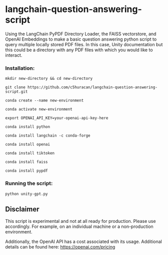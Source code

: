 # langchain-question-answering-script

Using the LangChain PyPDF Directory Loader, the FAISS vectorstore, and OpenAI Embeddings to make a basic question answering python script to query multiple locally stored PDF files. In this case, Unity documentation but this could be a directory with any PDF files with which you would like to interact.

### Installation:

```shell
mkdir new-directory && cd new-directory

git clone https://github.com/c5huracan/langchain-question-answering-script.git

conda create --name new-environment

conda activate new-environment

export OPENAI_API_KEY=your-openai-api-key-here

conda install python

conda install langchain -c conda-forge

conda install openai

conda install tiktoken

conda install faiss

conda install pypdf
```

### Running the script:

`python unity-gpt.py`

## Disclaimer

This script is experimental and not at all ready for production. Please use accordingly. For example, on an individual machine or a non-production environment.

Additionally, the OpenAI API has a cost associated with its usage. Additional details can be found here: https://openai.com/pricing
